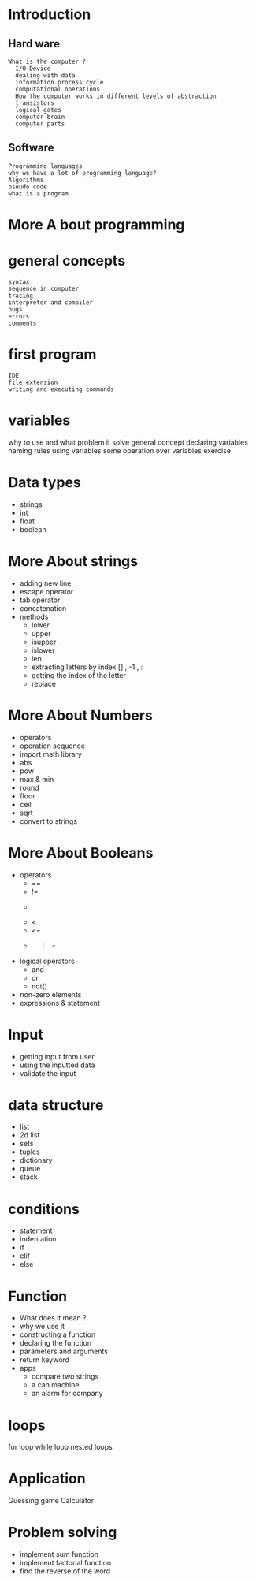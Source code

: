 # Introduction
  ## Hard ware 
    What is the computer ?
      I/O Device
      dealing with data 
      information process cycle
      computational operations
      How the computer works in different levels of abstraction
      transistors
      logical gates
      computer brain
      computer parts 
  ## Software
    Programming languages
    why we have a lot of programming language?
    Algorithms 
    pseudo code
    what is a program

# More A bout programming
  # general concepts
    syntax
    sequence in computer
    tracing
    interpreter and compiler
    bugs
    errors
    comments

# first program
    IDE
    file extension
    writing and executing commands

# variables
  why to use and what problem it solve 
  general concept
  declaring variables
  naming rules
  using variables
  some operation over variables
  exercise

# Data types
  - strings
  - int
  - float
  - boolean
  
# More About strings
  - adding new line
  - escape operator
  - tab operator
  - concatenation
  - methods
    - lower
    - upper
    - isupper
    - islower
    - len
    - extracting letters by index [] , -1 , :
    - getting the index of the letter
    - replace


# More About Numbers
  - operators
  - operation sequence
  - import math library 
  - abs
  - pow
  - max & min
  - round
  - floor
  - ceil
  - sqrt
  - convert to strings



# More About Booleans 
  - operators 
    - ==
    - !=
    - >
    - <
    - <=
    - >= 
  - logical operators
    - and
    - or
    - not()
  - non-zero elements
  - expressions & statement

# Input 
  - getting input from user
  - using the inputted data
  - validate the input 


# data structure
  - list
  - 2d list
  - sets
  - tuples
  - dictionary
  - queue
  - stack



# conditions
  - statement 
  - indentation
  - if
  - elif
  - else



# Function
  - What does it mean ?
  - why we use it 
  - constructing a function
  - declaring the function
  - parameters and arguments
  - return keyword
  - apps
    - compare two strings
    - a can machine
    - an alarm for company

# loops 
  for loop 
  while loop
  nested loops

# Application
  Guessing game 
  Calculator

# Problem solving
  - implement sum function
  - implement factorial function
  - find the reverse of the word